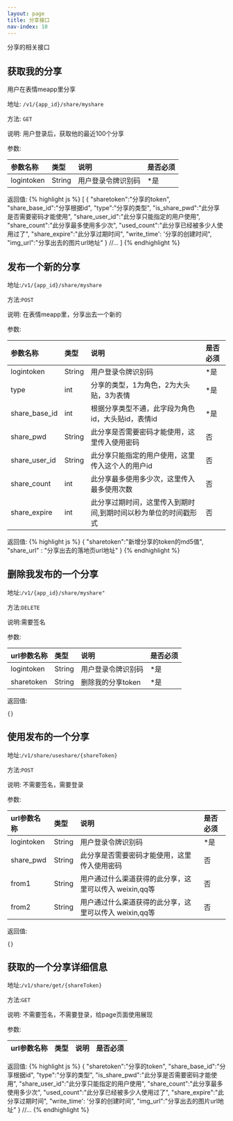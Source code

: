 ```yaml
---
layout: page
title: 分享接口
nav-index: 10
---
```

分享的相关接口

获取我的分享
----------------
用户在表情meapp里分享

地址: `/v1/{app_id}/share/myshare`

方法: `GET`

说明: 用户登录后，获取他的最近100个分享

参数:

| 参数名称        |类型    |说明                              |是否必须|
|:------------- |:-------|:--------------------------------|:-----|
| logintoken         |String  |用户登录令牌识别码    |*是   |


返回值:
{% highlight js %}
[
    {
        "sharetoken":"分享的token",
        "share_base_id":"分享根据id",
        "type":"分享的类型",
        "is_share_pwd":"此分享是否需要密码才能使用",
        "share_user_id":"此分享只能指定的用户使用",
        "share_count":"此分享最多使用多少次",
        "used_count":"此分享已经被多少人使用过了",
        "share_expire":"此分享过期时间",
        "write_time': '分享的创建时间",
        "img_url":"分享出去的图片url地址"
    }
    //...
]
{% endhighlight %}

发布一个新的分享
----------------

地址:`/v1/{app_id}/share/myshare`

方法:`POST`

说明: 在表情meapp里，分享出去一个新的

参数:

| 参数名称        |类型    |说明                              |是否必须|
|:------------- |:-------|:--------------------------------|:-----|
| logintoken         |String  |用户登录令牌识别码    |*是   |
| type         |int  |分享的类型，1为角色，2为大头贴，3为表情    |*是   |
| share_base_id         |int  |根据分享类型不通，此字段为角色id，大头贴id，表情id    |*是   |
| share_pwd         |String  |此分享是否需要密码才能使用，这里传入使用密码    |否   |
| share_user_id        |String  |此分享只能指定的用户使用，这里传入这个人的用户id    |否   |
| share_count          |int  |此分享最多使用多少次，这里传入最多使用次数    |否   |
| share_expire         |int  |此分享过期时间，这里传入到期时间,到期时间以秒为单位的时间戳形式    |否   |


返回值:
{% highlight js %}
{
    "sharetoken":"新增分享的token的md5值",
    "share_url" : "分享出去的落地页url地址"
}
{% endhighlight %}

删除我发布的一个分享
----------------

地址:`/v1/{app_id}/share/myshare"`

方法:`DELETE`

说明:需要签名

参数:

| url参数名称        |类型    |说明                              |是否必须|
|:------------- |:-------|:--------------------------------|:-----|
| logintoken         |String  |用户登录令牌识别码    |*是   |
| sharetoken         |String  |删除我的分享token    |*是   |


返回值:

    {}


使用发布的一个分享
----------------

地址:`/v1/share/useshare/{shareToken}`

方法:`POST`

说明: 不需要签名，需要登录

参数:

| url参数名称        |类型    |说明                              |是否必须|
|:------------- |:-------|:--------------------------------|:-----|
| logintoken         |String  |用户登录令牌识别码    |*是   |
| share_pwd         |String  |此分享是否需要密码才能使用，这里传入使用密码    |否   |
| from1         |String  |用户通过什么渠道获得的此分享，这里可以传入 weixin,qq等    |否   |
| from2         |String  |用户通过什么渠道获得的此分享，这里可以传入 weixin,qq等    |否   |


返回值:

    {}



获取的一个分享详细信息
----------------

地址:`/v1/share/get/{shareToken}`

方法:`GET`

说明: 不需要签名，不需要登录，给page页面使用展现

参数:

| url参数名称        |类型    |说明                              |是否必须|
|:------------- |:-------|:--------------------------------|:-----|


返回值:
{% highlight js %}
    {
        "sharetoken":"分享的token",
        "share_base_id":"分享根据id",
        "type":"分享的类型",
        "is_share_pwd":"此分享是否需要密码才能使用",
        "share_user_id":"此分享只能指定的用户使用",
        "share_count":"此分享最多使用多少次",
        "used_count":"此分享已经被多少人使用过了",
        "share_expire":"此分享过期时间",
        "write_time': '分享的创建时间",
        "img_url":"分享出去的图片url地址"
    }
    //...
{% endhighlight %}


